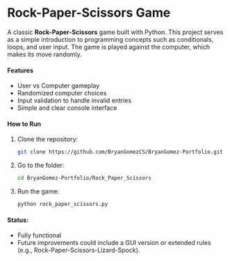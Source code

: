 # Rock-Paper-Scissors Game

A classic **Rock-Paper-Scissors** game built with Python. This project serves as a simple introduction to programming concepts such as conditionals, loops, and user input. The game is played against the computer, which makes its move randomly.

#### Features
- User vs Computer gameplay
- Randomized computer choices
- Input validation to handle invalid entries
- Simple and clear console interface

#### How to Run
1. Clone the repository:
   ```bash
   git clone https://github.com/BryanGomezCS/BryanGomez-Portfolio.git

2. Go to the folder:
   ```bash
   cd BryanGomez-Portfolio/Rock_Paper_Scissors

3. Run the game:
   ```bash
   python rock_paper_scissors.py

#### Status:
- Fully functional
- Future improvements could include a GUI version or extended rules (e.g., Rock-Paper-Scissors-Lizard-Spock).

